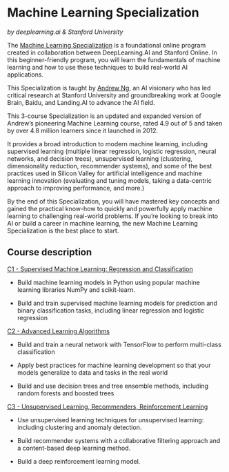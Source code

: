 # Machine Learning Specialization
*by deeplearning.ai & Stanford University*


The [Machine Learning Specialization](https://www.coursera.org/specializations/machine-learning-introduction) is a foundational online program created in collaboration between DeepLearning.AI and Stanford Online. In this beginner-friendly program, you will learn the fundamentals of machine learning and how to use these techniques to build real-world AI applications. 

This Specialization is taught by [Andrew Ng](https://www.coursera.org/instructor/andrewng), an AI visionary who has led critical research at Stanford University and groundbreaking work at Google Brain, Baidu, and Landing.AI to advance the AI field.

This 3-course Specialization is an updated and expanded version of Andrew’s pioneering Machine Learning course, rated 4.9 out of 5 and taken by over 4.8 million learners since it launched in 2012. 

It provides a broad introduction to modern machine learning, including supervised learning (multiple linear regression, logistic regression, neural networks, and decision trees), unsupervised learning (clustering, dimensionality reduction, recommender systems), and some of the best practices used in Silicon Valley for artificial intelligence and machine learning innovation (evaluating and tuning models, taking a data-centric approach to improving performance, and more.)

By the end of this Specialization, you will have mastered key concepts and gained the practical know-how to quickly and powerfully apply machine learning to challenging real-world problems. If you’re looking to break into AI or build a career in machine learning, the new Machine Learning Specialization is the best place to start.


## Course description

[C1 - Supervised Machine Learning: Regression and Classification](https://github.com/JavierAstorga/Data_Analysis_Portfolio/tree/eb1c0236fc7d8fa09ee2f650b8f1c082b03bec2e/Machine_Learning/ML-Projects-StandfordCourse/C1-Supervised%20ML_Regression%20and%20Classification)


* Build machine learning models in Python using popular machine learning libraries NumPy and scikit-learn.

* Build and train supervised machine learning models for prediction and binary classification tasks, including linear regression and logistic regression


[C2 - Advanced Learning Algorithms](https://github.com/JavierAstorga/Data_Analysis_Portfolio/tree/eb1c0236fc7d8fa09ee2f650b8f1c082b03bec2e/Machine_Learning/ML-Projects-StandfordCourse/C2-Advanced%20Learning%20Algorithms)


* Build and train a neural network with TensorFlow to perform multi-class classification

* Apply best practices for machine learning development so that your models generalize to data and tasks in the real world

* Build and use decision trees and tree ensemble methods, including random forests and boosted trees



[C3 - Unsupervised Learning, Recommenders, Reinforcement Learning](https://github.com/JavierAstorga/Data_Analysis_Portfolio/tree/eb1c0236fc7d8fa09ee2f650b8f1c082b03bec2e/Machine_Learning/ML-Projects-StandfordCourse/C3-Unsupervised%2C%20Recommenders%20and%20Reinforcement%20Learning)


* Use unsupervised learning techniques for unsupervised learning: including clustering and anomaly detection.

* Build recommender systems with a collaborative filtering approach and a content-based deep learning method.

* Build a deep reinforcement learning model.
